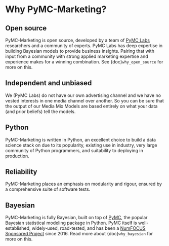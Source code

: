 # Why PyMC-Marketing?

## Open source
PyMC-Marketing is open source, developed by a team of [PyMC Labs](https://www.pymc-labs.com) researchers and a community of experts. PyMC Labs has deep expertise in building Bayesian models to provide business insights. Pairing that with input from a community with strong applied marketing expertise and experience makes for a winning combination. See {doc}`why_open_source` for more on this.

## Independent and unbiased
We (PyMC Labs) do not have our own advertising channel and we have no vested interests in one media channel over another. So you can be sure that the output of our Media Mix Models are based entirely on what your data (and prior beliefs) tell the models.

## Python
PyMC-Marketing is written in Python, an excellent choice to build a data science stack on due to its popularity, existing use in industry, very large community of Python programmers, and suitability to deploying in production.

## Reliability
PyMC-Marketing places an emphasis on modularity and rigour, ensured by a comprehensive suite of software tests.

## Bayesian
PyMC-Marketing is fully Bayesian, built on top of [PyMC](https://www.pymc.io/welcome.html), the popular Bayesian statistical modeling package in Python. PyMC itself is well-established, widely-used, road-tested, and has been a [NumFOCUS Sponsored Project](https://numfocus.org/project/pymc) since 2016. Read more about {doc}`why_bayesian` for more on this.
